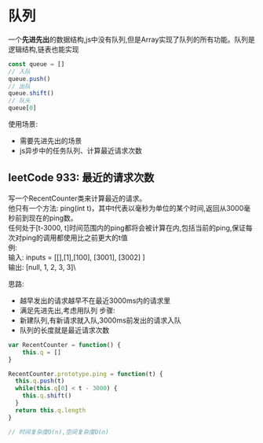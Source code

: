 # 队列
一个**先进先出**的数据结构,js中没有队列,但是Array实现了队列的所有功能。队列是逻辑结构,链表也能实现
```js
const queue = []
// 入队
queue.push()
// 出队
queue.shift()
// 队头
queue[0]
```
使用场景: 
- 需要先进先出的场景
- js异步中的任务队列、计算最近请求次数

## leetCode 933: 最近的请求次数
写一个RecentCounter类来计算最近的请求。\
他只有一个方法: ping(int t)，其中t代表以毫秒为单位的某个时间,返回从3000毫秒前到现在的ping数。\
任何处于[t-3000, t]时间范围内的ping都将会被计算在内,包括当前的ping,保证每次对ping的调用都使用比之前更大的t值\
例:\
输入: inputs = [[],[1],[100], [3001], [3002] ]\
输出: [null, 1, 2, 3, 3]\


思路:
- 越早发出的请求越早不在最近3000ms内的请求里
- 满足先进先出,考虑用队列
步骤:
- 新建队列,有新请求就入队,3000ms前发出的请求入队
- 队列的长度就是最近请求次数
```js
var RecentCounter = function() {
    this.q = []
}

RecentCounter.prototype.ping = function(t) {
  this.q.push(t)
  while(this.q[0] < t - 3000) {
    this.q.shift()
  }
  return this.q.length
}

// 时间复杂度O(n),空间复杂度O(n)
```